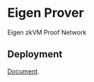 # Eigen Prover

Eigen zkVM Proof Network

## Deployment

[Document](https://github.com/0xEigenLabs/eigen-prover?tab=readme-ov-file#server).
